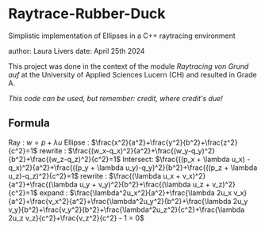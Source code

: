 # Raytrace-Rubber-Duck
Simplistic implementation of Ellipses in a C++ raytracing environment

author: Laura Livers
date: April 25th 2024

This project was done in the context of the module _Raytracing von Grund auf_ at the University of Applied Sciences Lucern (CH) 
and resulted in Grade A.

_This code can be used, but remember: credit, where credit's due!_

## Formula
Ray      : $w = p + \lambda u$
Ellipse  : $\frac{x^2}{a^2}+\frac{y^2}{b^2}+\frac{z^2}{c^2}=1$
rewrite  : $\frac{(w_x-q_x)^2}{a^2}+\frac{(w_y-q_y)^2}{b^2}+\frac{(w_z-q_z)^2}{c^2}=1$
Intersect: $\frac{((p_x + \lambda u_x) -q_x)^2}{a^2}+\frac{((p_y + \lambda u_y)-q_y)^2}{b^2}+\frac{((p_z + \lambda u_z)-q_z)^2}{c^2}=1$
rewrite  : $\frac{(\lambda u_x + v_x)^2}{a^2}+\frac{(\lambda u_y + v_y)^2}{b^2}+\frac{(\lambda u_z + v_z)^2}{c^2}=1$
expand   : $\frac{\lambda^2u_x^2}{a^2}+\frac{\lambda 2u_x v_x}{a^2}+\frac{v_x^2}{a^2}+\frac{\lambda^2u_y^2}{b^2}+\frac{\lambda 2u_y v_y}{b^2}+\frac{v_y^2}{b^2}+\frac{\lambda^2u_z^2}{c^2}+\frac{\lambda 2u_z v_z}{c^2}+\frac{v_z^2}{c^2} - 1 = 0$

